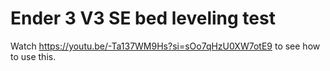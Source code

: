 # Ender 3 V3 SE bed leveling test

Watch https://youtu.be/-Ta137WM9Hs?si=sOo7qHzU0XW7otE9 to see how to use this.

